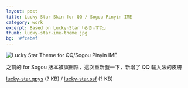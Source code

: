 ```yaml
---
layout: post
title: Lucky Star Skin for QQ / Sogou Pinyin IME
category: work
excerpt: Based on Lucky☆Star「らき☆すた」
thumb: lucky-star-ime-theme.jpg
bg: '#fcebef'
---
```


<p><img src="{{ site.file }}/lucky-star-for-sogou_large.png" alt="Lucky Star Theme for QQ/Sogou Pinyin IME"></p>

<div class=txt>
<p>之前的 for Sogou 版本被誤刪除，這次重新發一下，新增了 QQ 輸入法的皮膚</p>

<p class=download><a href="http://skin.py.qq.com/fcgi-bin/showdetail?skinid=4293199403">lucky-star.qpys</a> (? KB) / <a href="http://pinyin.sogou.com/skins/sv_307818.html">lucky-star.ssf</a> (? KB)</p>
</div>